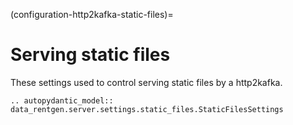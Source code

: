 (configuration-http2kafka-static-files)=

# Serving static files

These settings used to control serving static files by a http2kafka.

```{eval-rst}
.. autopydantic_model:: data_rentgen.server.settings.static_files.StaticFilesSettings
```
